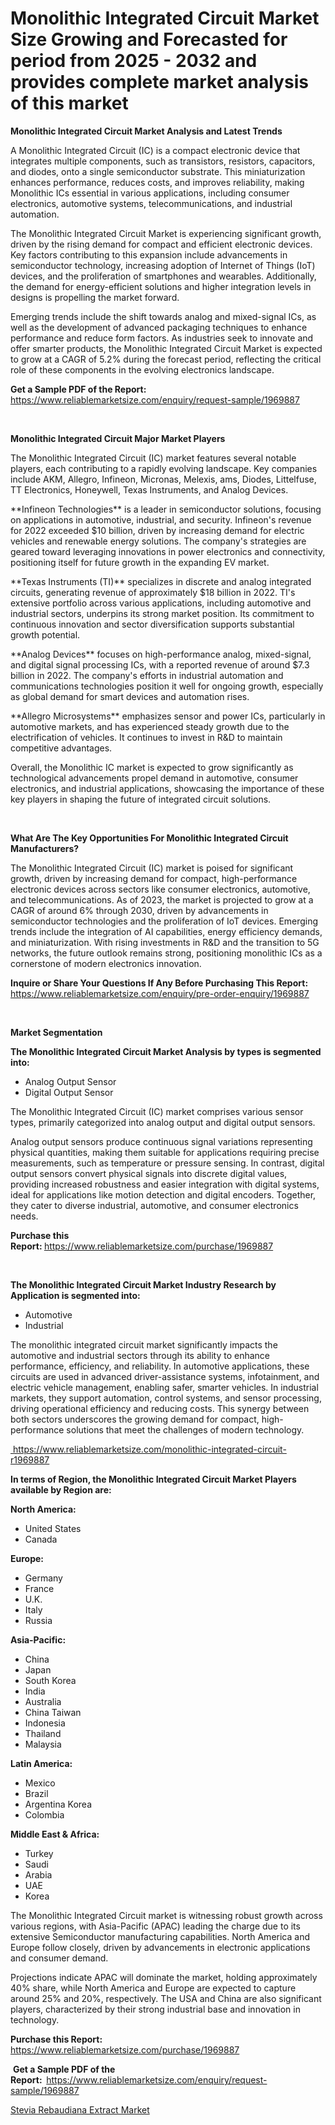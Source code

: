 <p><h1>Monolithic Integrated Circuit Market Size Growing and Forecasted for period from 2025 - 2032 and provides complete market analysis of this market</h1></p><p><strong>Monolithic Integrated Circuit Market Analysis and Latest Trends</strong></p>
<p><p>A Monolithic Integrated Circuit (IC) is a compact electronic device that integrates multiple components, such as transistors, resistors, capacitors, and diodes, onto a single semiconductor substrate. This miniaturization enhances performance, reduces costs, and improves reliability, making Monolithic ICs essential in various applications, including consumer electronics, automotive systems, telecommunications, and industrial automation.</p><p>The Monolithic Integrated Circuit Market is experiencing significant growth, driven by the rising demand for compact and efficient electronic devices. Key factors contributing to this expansion include advancements in semiconductor technology, increasing adoption of Internet of Things (IoT) devices, and the proliferation of smartphones and wearables. Additionally, the demand for energy-efficient solutions and higher integration levels in designs is propelling the market forward.</p><p>Emerging trends include the shift towards analog and mixed-signal ICs, as well as the development of advanced packaging techniques to enhance performance and reduce form factors. As industries seek to innovate and offer smarter products, the Monolithic Integrated Circuit Market is expected to grow at a CAGR of 5.2% during the forecast period, reflecting the critical role of these components in the evolving electronics landscape.</p></p>
<p><strong>Get a Sample PDF of the Report:&nbsp;</strong> <a href="https://www.reliablemarketsize.com/enquiry/request-sample/1969887?utm_campaign=1879&utm_medium=2&utm_source=Github&utm_content=ia&utm_term=31032025&utm_id=monolithic-integrated-circuit">https://www.reliablemarketsize.com/enquiry/request-sample/1969887</a></p>
<p>&nbsp;</p>
<p><strong>Monolithic Integrated Circuit Major Market Players</strong></p>
<p><p>The Monolithic Integrated Circuit (IC) market features several notable players, each contributing to a rapidly evolving landscape. Key companies include AKM, Allegro, Infineon, Micronas, Melexis, ams, Diodes, Littelfuse, TT Electronics, Honeywell, Texas Instruments, and Analog Devices. </p><p>**Infineon Technologies** is a leader in semiconductor solutions, focusing on applications in automotive, industrial, and security. Infineon's revenue for 2022 exceeded $10 billion, driven by increasing demand for electric vehicles and renewable energy solutions. The company's strategies are geared toward leveraging innovations in power electronics and connectivity, positioning itself for future growth in the expanding EV market.</p><p>**Texas Instruments (TI)** specializes in discrete and analog integrated circuits, generating revenue of approximately $18 billion in 2022. TI's extensive portfolio across various applications, including automotive and industrial sectors, underpins its strong market position. Its commitment to continuous innovation and sector diversification supports substantial growth potential.</p><p>**Analog Devices** focuses on high-performance analog, mixed-signal, and digital signal processing ICs, with a reported revenue of around $7.3 billion in 2022. The company's efforts in industrial automation and communications technologies position it well for ongoing growth, especially as global demand for smart devices and automation rises.</p><p>**Allegro Microsystems** emphasizes sensor and power ICs, particularly in automotive markets, and has experienced steady growth due to the electrification of vehicles. It continues to invest in R&D to maintain competitive advantages.</p><p>Overall, the Monolithic IC market is expected to grow significantly as technological advancements propel demand in automotive, consumer electronics, and industrial applications, showcasing the importance of these key players in shaping the future of integrated circuit solutions.</p></p>
<p>&nbsp;</p>
<p><strong>What Are The Key Opportunities For Monolithic Integrated Circuit Manufacturers?</strong></p>
<p><p>The Monolithic Integrated Circuit (IC) market is poised for significant growth, driven by increasing demand for compact, high-performance electronic devices across sectors like consumer electronics, automotive, and telecommunications. As of 2023, the market is projected to grow at a CAGR of around 6% through 2030, driven by advancements in semiconductor technologies and the proliferation of IoT devices. Emerging trends include the integration of AI capabilities, energy efficiency demands, and miniaturization. With rising investments in R&D and the transition to 5G networks, the future outlook remains strong, positioning monolithic ICs as a cornerstone of modern electronics innovation.</p></p>
<p><strong>Inquire or Share Your Questions If Any Before Purchasing This Report:</strong> <a href="https://www.reliablemarketsize.com/enquiry/pre-order-enquiry/1969887?utm_campaign=1879&utm_medium=2&utm_source=Github&utm_content=ia&utm_term=31032025&utm_id=monolithic-integrated-circuit">https://www.reliablemarketsize.com/enquiry/pre-order-enquiry/1969887</a></p>
<p>&nbsp;</p>
<p><strong>Market Segmentation</strong></p>
<p><strong>The Monolithic Integrated Circuit Market Analysis by types is segmented into:</strong></p>
<p><ul><li>Analog Output Sensor</li><li>Digital Output Sensor</li></ul></p>
<p><p>The Monolithic Integrated Circuit (IC) market comprises various sensor types, primarily categorized into analog output and digital output sensors. </p><p>Analog output sensors produce continuous signal variations representing physical quantities, making them suitable for applications requiring precise measurements, such as temperature or pressure sensing. In contrast, digital output sensors convert physical signals into discrete digital values, providing increased robustness and easier integration with digital systems, ideal for applications like motion detection and digital encoders. Together, they cater to diverse industrial, automotive, and consumer electronics needs.</p></p>
<p><strong>Purchase this Report:&nbsp;</strong><a href="https://www.reliablemarketsize.com/purchase/1969887?utm_campaign=1879&utm_medium=2&utm_source=Github&utm_content=ia&utm_term=31032025&utm_id=monolithic-integrated-circuit">https://www.reliablemarketsize.com/purchase/1969887</a></p>
<p>&nbsp;</p>
<p><strong>The Monolithic Integrated Circuit Market Industry Research by Application is segmented into:</strong></p>
<p><ul><li>Automotive</li><li>Industrial</li></ul></p>
<p><p>The monolithic integrated circuit market significantly impacts the automotive and industrial sectors through its ability to enhance performance, efficiency, and reliability. In automotive applications, these circuits are used in advanced driver-assistance systems, infotainment, and electric vehicle management, enabling safer, smarter vehicles. In industrial markets, they support automation, control systems, and sensor processing, driving operational efficiency and reducing costs. This synergy between both sectors underscores the growing demand for compact, high-performance solutions that meet the challenges of modern technology.</p></p>
<p><a href="https://www.reliablemarketsize.com/monolithic-integrated-circuit-r1969887?utm_campaign=1879&utm_medium=2&utm_source=Github&utm_content=ia&utm_term=31032025&utm_id=monolithic-integrated-circuit">&nbsp;https://www.reliablemarketsize.com/monolithic-integrated-circuit-r1969887</a></p>
<p><strong>In terms of Region, the Monolithic Integrated Circuit Market Players available by Region are:</strong></p>
<p>
    <p> <strong> North America: </strong>
        <ul>
            <li>United States</li>
            <li>Canada</li>
        </ul>
        </p> 
    <p> <strong> Europe: </strong>
        <ul>
            <li>Germany</li>
            <li>France</li>
            <li>U.K.</li>
            <li>Italy</li>
            <li>Russia</li>
        </ul>
        </p> 
    <p> <strong> Asia-Pacific: </strong>
        <ul>
            <li>China</li>
            <li>Japan</li>
            <li>South Korea</li>
            <li>India</li>
            <li>Australia</li>
            <li>China Taiwan</li>
            <li>Indonesia</li>
            <li>Thailand</li>
            <li>Malaysia</li>
        </ul>
        </p> 
    <p> <strong> Latin America: </strong>
        <ul>
            <li>Mexico</li>
            <li>Brazil</li>
            <li>Argentina Korea</li>
            <li>Colombia</li>
        </ul>
        </p> 
    <p> <strong> Middle East & Africa: </strong>
        <ul>
            <li>Turkey</li>
            <li>Saudi</li>
            <li>Arabia</li>
            <li>UAE</li>
            <li>Korea</li>
        </ul>
    </p>
    </p>
<p><p>The Monolithic Integrated Circuit market is witnessing robust growth across various regions, with Asia-Pacific (APAC) leading the charge due to its extensive Semiconductor manufacturing capabilities. North America and Europe follow closely, driven by advancements in electronic applications and consumer demand. </p><p>Projections indicate APAC will dominate the market, holding approximately 40% share, while North America and Europe are expected to capture around 25% and 20%, respectively. The USA and China are also significant players, characterized by their strong industrial base and innovation in technology.</p></p>
<p><strong>Purchase this Report: </strong><a href="https://www.reliablemarketsize.com/purchase/1969887?utm_campaign=1879&utm_medium=2&utm_source=Github&utm_content=ia&utm_term=31032025&utm_id=monolithic-integrated-circuit">https://www.reliablemarketsize.com/purchase/1969887</a></p>
<p>&nbsp;<strong>Get a Sample PDF of the Report:&nbsp;&nbsp;</strong><a href="https://www.reliablemarketsize.com/enquiry/request-sample/1969887?utm_campaign=1879&utm_medium=2&utm_source=Github&utm_content=ia&utm_term=31032025&utm_id=monolithic-integrated-circuit">https://www.reliablemarketsize.com/enquiry/request-sample/1969887</a></p>
<p><strong></strong></p>
<p><p><a href="https://github.com/FassouRP/Market-Research-Report-List-7/blob/main/stevia-rebaudiana-extract-market.md?utm_campaign=1879&utm_medium=2&utm_source=Github&utm_content=ia&utm_term=31032025&utm_id=monolithic-integrated-circuit">Stevia Rebaudiana Extract Market</a></p></p>